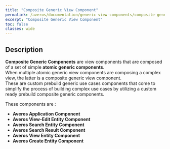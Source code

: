 ```yaml
---
title: "Composite Generic View Component"
permalink: /averos/documentation/generic-view-components/composite-generic-view-component/
excerpt: "Composite Generic View Component"
toc: false
classes: wide
---
```


## Description

**Composite Generic Components** are view components that are composed of a set of simple **atomic generic components**. <br/>
When multiple atomic generic view components are composing a complex view, the latter is a composite generic view component.<br/>
These are custom prebuild generic use cases components that come to simplify the process of building complex use cases by utilizing a custom ready prebuild composite generic components.<br/>

These components are :

- **Averos Application Component**
- **Averos View-Edit Entity Component**
- **Averos Search Entity Component**
- **Averos Search Result Component**
- **Averos View Entity Component** 
- **Averos Create Entity Component**
